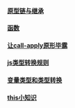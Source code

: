 #### [原型链与继承](https://github.com/z826526354/myProject/blob/master/js基础/原型链和继承.md)

#### [函数](https://github.com/z826526354/myProject/blob/master/js基础/function.md)

#### [让call-apply原形毕露](https://github.com/z826526354/myProject/blob/master/js基础/call-apply.md)

#### [js类型转换规则](https://github.com/z826526354/myProject/blob/master/js基础/js类型转换规则.md)

#### [变量类型和类型转换](https://github.com/z826526354/myProject/blob/master/js基础/变量类型和类型转换.md)

#### [this小知识](https://github.com/z826526354/myProject/blob/master/js基础/this.md)

